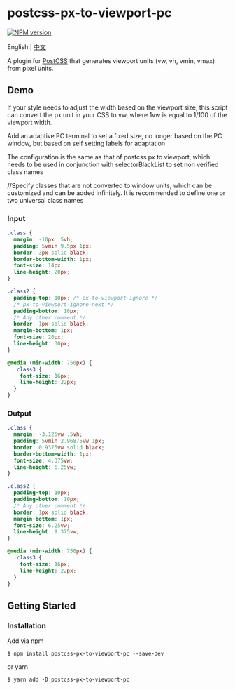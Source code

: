 # postcss-px-to-viewport-pc
[![NPM version](https://badge.fury.io/js/postcss-px-to-viewport-pc.svg)](http://badge.fury.io/js/postcss-px-to-viewport-pc)

English | [中文](README_CN.md) 

A plugin for [PostCSS](https://github.com/postcss/postcss) that generates viewport units (vw, vh, vmin, vmax) from pixel units.

## Demo

If your style needs to adjust the width based on the viewport size, this script can convert the px unit in your CSS to vw, where 1vw is equal to 1/100 of the viewport width.

Add an adaptive PC terminal to set a fixed size, no longer based on the PC window, but based on self setting labels for adaptation

The configuration is the same as that of postcss px to viewport, which needs to be used in conjunction with selectorBlackList to set non verified class names

//Specify classes that are not converted to window units, which can be customized and can be added infinitely. It is recommended to define one or two universal class names

### Input

```css
.class {
  margin: -10px .5vh;
  padding: 5vmin 9.5px 1px;
  border: 3px solid black;
  border-bottom-width: 1px;
  font-size: 14px;
  line-height: 20px;
}

.class2 {
  padding-top: 10px; /* px-to-viewport-ignore */
  /* px-to-viewport-ignore-next */
  padding-bottom: 10px;
  /* Any other comment */
  border: 1px solid black;
  margin-bottom: 1px;
  font-size: 20px;
  line-height: 30px;
}

@media (min-width: 750px) {
  .class3 {
    font-size: 16px;
    line-height: 22px;
  }
}
```

### Output
```css
.class {
  margin: -3.125vw .5vh;
  padding: 5vmin 2.96875vw 1px;
  border: 0.9375vw solid black;
  border-bottom-width: 1px;
  font-size: 4.375vw;
  line-height: 6.25vw;
}

.class2 {
  padding-top: 10px;
  padding-bottom: 10px;
  /* Any other comment */
  border: 1px solid black;
  margin-bottom: 1px;
  font-size: 6.25vw;
  line-height: 9.375vw;
}

@media (min-width: 750px) {
  .class3 {
    font-size: 16px;
    line-height: 22px;
  }
}
```

## Getting Started

### Installation
Add via npm
```
$ npm install postcss-px-to-viewport-pc --save-dev
```
or yarn
```
$ yarn add -D postcss-px-to-viewport-pc
```